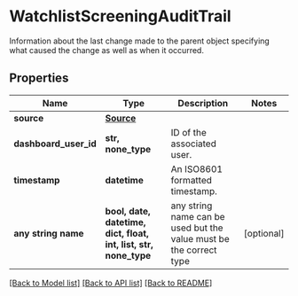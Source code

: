 # WatchlistScreeningAuditTrail

Information about the last change made to the parent object specifying what caused the change as well as when it occurred.

## Properties
Name | Type | Description | Notes
------------ | ------------- | ------------- | -------------
**source** | [**Source**](Source.md) |  | 
**dashboard_user_id** | **str, none_type** | ID of the associated user. | 
**timestamp** | **datetime** | An ISO8601 formatted timestamp. | 
**any string name** | **bool, date, datetime, dict, float, int, list, str, none_type** | any string name can be used but the value must be the correct type | [optional]

[[Back to Model list]](../README.md#documentation-for-models) [[Back to API list]](../README.md#documentation-for-api-endpoints) [[Back to README]](../README.md)


